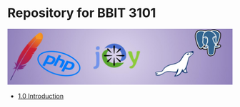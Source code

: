 # Repository for BBIT 3101

![Banner](resources/images/banner.jpg)


[comment]: <> (@Credits)

- [1.0 Introduction](./1.0%20Introduction/)
